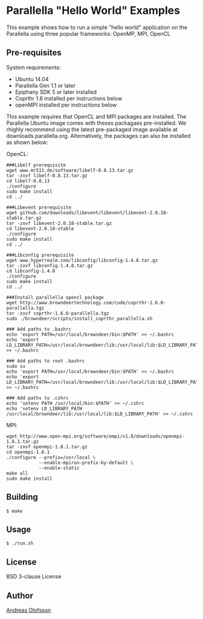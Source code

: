# Parallella "Hello World" Examples

This example shows how to run a simple "hello world" application on the
Parallella using three popular frameworks: OpenMP, MPI, OpenCL

## Pre-requisites

System requirements:

* Ubuntu 14.04
* Parallella Gen 1.1 or later
* Epiphany SDK 5 or later installed
* Coprthr 1.6 installed per instructions below
* openMPI installed per instructions below

This example requires that OpenCL and MPI packages are installed. The Parallella Ubuntu image comes with theses packagaes pre-installed. We rhighly recommend using the latest pre-packaged image available at downloads.parallella.org. Alternatively, the packages can also be installed as shown below:

OpenCL:
```
###Libelf prerequisite
wget www.mr511.de/software/libelf-0.8.13.tar.gz
tar -zxvf libelf-0.8.13.tar.gz
cd libelf-0.8.13
./configure
sudo make install
cd ../

###Libevent prerequisite
wget github.com/downloads/libevent/libevent/libevent-2.0.18-stable.tar.gz
tar -zxvf libevent-2.0.18-stable.tar.gz
cd libevent-2.0.18-stable
./configure
sudo make install
cd ../

###Libconfig prerequisite
wget www.hyperrealm.com/libconfig/libconfig-1.4.8.tar.gz
tar -zxvf libconfig-1.4.8.tar.gz
cd libconfig-1.4.8
./configure
sudo make install
cd ../

###Install parallella opencl package
wget http://www.browndeertechnology.com/code/coprthr-1.6.0-parallella.tgz
tar -zxvf coprthr-1.6.0-parallella.tgz
sudo ./browndeer/scripts/install_coprthr_parallella.sh

### Add paths to .bashrc
echo 'export PATH=/usr/local/browndeer/bin:$PATH' >> ~/.bashrc
echo 'export LD_LIBRARY_PATH=/usr/local/browndeer/lib:/usr/local/lib:$LD_LIBRARY_PATH' >> ~/.bashrc

### Add paths to root .bashrc
sudo su
echo 'export PATH=/usr/local/browndeer/bin:$PATH' >> ~/.bashrc
echo 'export LD_LIBRARY_PATH=/usr/local/browndeer/lib:/usr/local/lib:$LD_LIBRARY_PATH' >> ~/.bashrc

### Add paths to .cshrc
echo 'setenv PATH /usr/local/bin:$PATH' >> ~/.cshrc
echo 'setenv LD_LIBRARY_PATH /usr/local/browndeer/lib:/usr/local/lib:$LD_LIBRARY_PATH' >> ~/.cshrc
```

MPI:
```
wget http://www.open-mpi.org/software/ompi/v1.8/downloads/openmpi-1.8.1.tar.gz
tar -zxvf openmpi-1.8.1.tar.gz
cd openmpi-1.8.1
./configure --prefix=/usr/local \
            --enable-mpirun-prefix-by-default \
            --enable-static 
make all
sudo make install
```

## Building


``$ make``

## Usage

``$ ./run.sh``

## License

BSD 3-clause License

## Author

[Andreas Olofsson](https://github.com/aolofsson)
